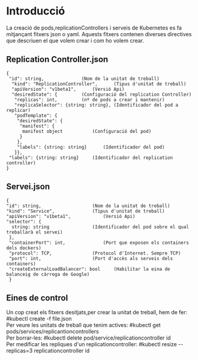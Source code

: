 # Introducció
La creació de pods,replicationControllers i serveis de Kubernetes es fa mitjançant fitxers json o yaml. Aquests fitxers contenen diverses directives que descriuen el que volem crear i com ho volem crear.

## Replication Controller.json
	{
	 "id": string,				(Nom de la unitat de treball)
	  "kind": "ReplicationController",      (Tipus d'unitat de treball)
	  "apiVersion": "v1beta1",		(Versió Api)
	  "desiredState": {			(Configuració del replication Controller)
	   "replicas": int,			(nº de pods a crear i mantenir)
	   "replicaSelector": {string: string}, (Identificador del pod a replicar)
	   "podTemplate": {	
	    "desiredState": {
	     "manifest": {		
	      manifest object			(Configuració del pod)
	     }
	    },
	    "labels": {string: string}  	(Identificador del pod)
	   }},
	 "labels": {string: string}		(Identificador del replication controller)
	}

## Servei.json
	{
  	"id": string,           		(Nom de la unitat de treball)
	"kind": "Service",      		(Tipus d'unitat de treball)
	"apiVersion": "v1beta1",	       	(Versió Api)
	"selector": {
	  string: string		       	(Identificador del pod sobre el qual treballarà el servei)
	 },
	 "containerPort": int,  	        (Port que exposen els containers dels dockers)
	 "protocol": TCP,	          	(Protocol d'Internet. Sempre TCP)
	 "port": int,		         	(Port d'accès als serveis dels containers)
  	 "createExternalLoadBalancer": bool     (Habilitar la eina de balanceig de càrrega de Google)
	 }

## Eines de control
Un cop creat els fitxers desitjats,per crear la unitat de treball, hem de fer:	
	#kubectl create -f file.json	
Per veure les unitats de treball que tenim actives:	
	#kubectl get pods/services/replicantioncontrollers	
Per borrar-les:	
	#kubectl delete pod/service/replicationcontroller id	
Per medificar les repliques d'un replicationcontroller:	
	#kubectl resize --replicas=3 replicationcontroller id
